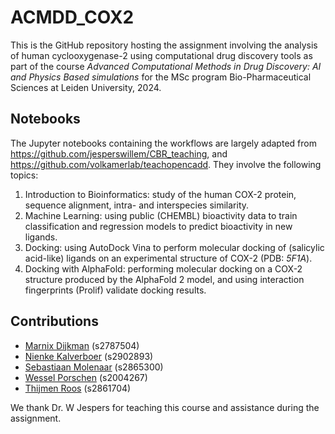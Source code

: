 # ACMDD_COX2
This is the GitHub repository hosting the assignment involving the analysis of human cyclooxygenase-2 using computational drug discovery tools as part of the course *Advanced Computational Methods in Drug Discovery: AI and Physics Based simulations* for the MSc program Bio-Pharmaceutical Sciences at Leiden University, 2024.

## Notebooks
The Jupyter notebooks containing the workflows are largely adapted from https://github.com/jesperswillem/CBR_teaching, and https://github.com/volkamerlab/teachopencadd. They involve the following topics:

1. Introduction to Bioinformatics: study of the human COX-2 protein, sequence alignment, intra- and interspecies similarity.
2. Machine Learning: using public (CHEMBL) bioactivity data to train classification and regression models to predict bioactivity in new ligands. 
3. Docking: using AutoDock Vina to perform molecular docking of (salicylic acid-like) ligands on an experimental structure of COX-2 (PDB: *5F1A*). 
4. Docking with AlphaFold: performing molecular docking on a COX-2 structure produced by the AlphaFold 2 model, and using interaction fingerprints (Prolif) validate docking results.

## Contributions
- [Marnix Dijkman](https://github.com/M-Dijkman) (s2787504)
- [Nienke Kalverboer](https://github.com/NienkeBOO2024) (s2902893)
- [Sebastiaan Molenaar](https://github.com/berryblue-13) (s2865300)
- [Wessel Porschen](https://github.com/wesselporschen) (s2004267)
- [Thijmen Roos](https://github.com/thijmino) (s2861704)

We thank Dr. W Jespers for teaching this course and assistance during the assignment.